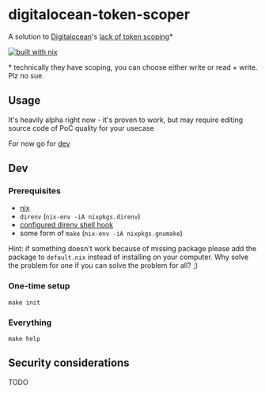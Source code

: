 # digitalocean-token-scoper
A solution to [Digitalocean](https://www.digitalocean.com/)'s [lack of token scoping](https://ideas.digitalocean.com/ideas/DO-I-966)*
<!--*-->
[![built with nix](https://builtwithnix.org/badge.svg)](https://builtwithnix.org)

\* technically they have scoping, you can choose either write or read + write. Plz no sue.

## Usage
It's heavily alpha right now - it's proven to work, but may require editing source code of PoC quality for your usecase

For now go for [dev](#dev)

## Dev

### Prerequisites
- [nix](https://nixos.org/nix/manual/#chap-installation)
- `direnv` (`nix-env -iA nixpkgs.direnv`)
- [configured direnv shell hook ](https://direnv.net/docs/hook.html)
- some form of `make` (`nix-env -iA nixpkgs.gnumake`)

Hint: if something doesn't work because of missing package please add the package to `default.nix` instead of installing on your computer. Why solve the problem for one if you can solve the problem for all? ;)

### One-time setup
```
make init
```

### Everything
```
make help
```

## Security considerations

TODO
